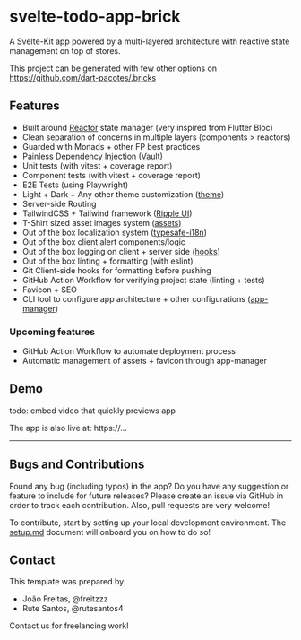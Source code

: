 # svelte-todo-app-brick

A Svelte-Kit app powered by a multi-layered architecture with reactive state management on top of stores.

This project can be generated with few other options on https://github.com/dart-pacotes/.bricks

## Features

- Built around [Reactor](https://github.com/web-pacotes/reactor) state manager (very inspired from Flutter Bloc)
- Clean separation of concerns in multiple layers (components > reactors)
- Guarded with Monads + other FP best practices
- Painless Dependency Injection ([Vault](src/lib/core/vault.ts))
- Unit tests (with vitest + coverage report)
- Component tests (with vitest + coverage report)
- E2E Tests (using Playwright)
- Light + Dark + Any other theme customization ([theme](src/lib/presentation/components/util/theme/))
- Server-side Routing
- TailwindCSS + Tailwind framework ([Ripple UI](https://www.ripple-ui.com/))
- T-Shirt sized asset images system ([assets](src/lib/presentation/components/assets/))
- Out of the box localization system ([typesafe-i18n](src/i18n/))
- Out of the box client alert components/logic
- Out of the box logging on client + server side ([hooks](src))
- Out of the box linting + formatting (with eslint)
- Git Client-side hooks for formatting before pushing
- GitHub Action Workflow for verifying project state (linting + tests)
- Favicon + SEO
- CLI tool to configure app architecture + other configurations ([app-manager](tools/app-manager/))

### Upcoming features

- GitHub Action Workflow to automate deployment process
- Automatic management of assets + favicon through app-manager

## Demo

todo: embed video that quickly previews app

The app is also live at: https://...

---

## Bugs and Contributions

Found any bug (including typos) in the app? Do you have any suggestion
or feature to include for future releases? Please create an issue via
GitHub in order to track each contribution. Also, pull requests are very
welcome!

To contribute, start by setting up your local development environment. The [setup.md](setup.md) document will onboard you on how to do so!

## Contact

This template was prepared by:

- João Freitas, @freitzzz
- Rute Santos, @rutesantos4

Contact us for freelancing work!
